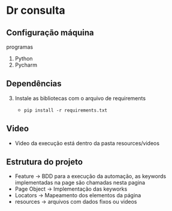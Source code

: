 # Dr consulta

## Configuração máquina

programas

1. Python
2. Pycharm

## Dependências

3. Instale as bibliotecas com o arquivo de requirements

   - `pip install -r requirements.txt`
   
## Video

   - Video da execução está dentro da pasta resources/videos


##  Estrutura do projeto

   - Feature -> BDD para a execução da automação, as keywords implementadas na page são chamadas nesta pagina
   - Page Object -> Implementação das keyworks
   - Locators -> Mapeamento dos elementos da página
   - resources -> arquivos com dados fixos ou videos


